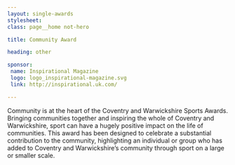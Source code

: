 ```yaml
---
layout: single-awards
stylesheet:
class: page__home not-hero

title: Community Award

heading: other

sponsor:
 name: Inspirational Magazine
 logo: logo_inspirational-magazine.svg
 link: http://inspirational.uk.com/

---
```


Community is at the heart of the Coventry and Warwickshire Sports Awards. Bringing communities together and inspiring the whole of Coventry and Warwickshire, sport can have a hugely positive impact on the life of communities. This award has been designed to celebrate a substantial contribution to the community, highlighting an individual or group who has added to Coventry and Warwickshire&rsquo;s community through sport on a large or smaller scale.

